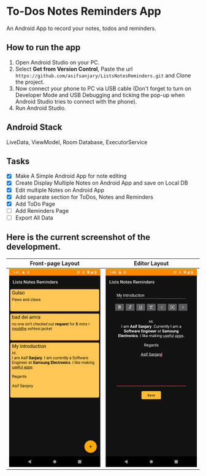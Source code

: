 # To-Dos Notes Reminders App
An Android App to record your notes, todos and reminders.
## How to run the app
1. Open Android Studio on your PC.
2. Select **Get from Version Control**, Paste the url `https://github.com/asifsanjary/ListsNotesReminders.git` and Clone the project.
3. Now connect your phone to PC via USB cable (Don't forget to turn on Developer Mode and USB Debugging and ticking the pop-up when Android Studio tries to connect with the phone).
4. Run Android Studio.

## Android Stack
LiveData, ViewModel, Room Database, ExecutorService

## Tasks
- [x] Make A Simple Android App for note editing
- [x] Create Display Multiple Notes on Android App and save on Local DB
- [x] Edit multiple Notes on Android App
- [x] Add separate section for ToDos, Notes and Reminders
- [x] Add ToDo Page
- [ ] Add Reminders Page
- [ ] Export All Data

## Here is the current screenshot of the development.
Front-page Layout             |  Editor Layout
:-------------------------:|:-------------------------:
![Alt text](./AppScreenshots/Screenshot_20210408_014123_Lists_Notes_Reminders.png "Front-page Layout")  |  ![Alt text](./AppScreenshots/Screenshot_20210408_014406_Lists_Notes_Reminders.png "Editor Layout")
